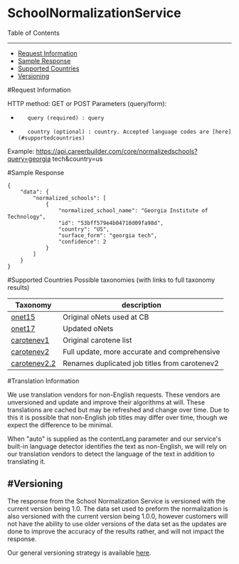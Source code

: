 SchoolNormalizationService
=============

Table of Contents
_________
- [Request Information](#request-information)
- [Sample Response](#sample-response)
- [Supported Countries](#supported-countries)
- [Versioning](#versioning)



#Request Information


HTTP method: GET or POST
Parameters (query/form):
-        query (required) : query 
-        country (optional) : country. Accepted language codes are [here](#supportedcountries)
 
Example: https://api.careerbuilder.com/core/normalizedschools?query=georgia tech&country=us

#Sample Response


```
{
    "data": {
        "normalized_schools": [
            {
                "normalized_school_name": "Georgia Institute of Technology",
                "id": "53bff579e4b04710d09fa98d",
                "country": "US",
                "surface_form": "georgia tech",
                "confidence": 2
            }
        ]
    }
}
```

#Supported Countries
Possible taxonomies (with links to full taxonomy results)

| Taxonomy | description |
|----------|--------------|
| [onet15](https://github.com/cbdr/DataScienceAPITaxonomies/blob/master/JobTitle/oNet15.md) | Original oNets used at CB |
| [onet17](https://github.com/cbdr/DataScienceAPITaxonomies/blob/master/JobTitle/oNet17.md) | Updated oNets |
| [carotenev1](https://github.com/cbdr/DataScienceAPITaxonomies/blob/master/JobTitle/CaroteneV1.md) | Original carotene list |
| [carotenev2](https://github.com/cbdr/DataScienceAPITaxonomies/blob/master/JobTitle/CaroteneV2.md) | Full update, more accurate and comprehensive |
| [carotenev2.2](https://github.com/cbdr/DataScienceAPITaxonomies/blob/master/JobTitle/CaroteneV2.2.md) | Renames duplicated job titles from carotenev2 |

#Translation Information

We use translation vendors for non-English requests. These vendors are unversioned and update and improve their algorithms at will. These translations are cached but may be refreshed and change over time. Due to this it is possible that non-English job titles may differ over time, though we expect the difference to be minimal.

When "auto" is supplied as the contentLang parameter and our service's built-in language detector identifies the text as non-English, we will rely on our translation vendors to detect the language of the text in addition to translating it.

#Versioning
-----------
The response from the School Normalization Service is versioned with the current version being 1.0. The data set used to preform the normalization is also versioned with the current version being 1.0.0, however customers will not have the ability to use older versions of the data set as the updates are done to improve the accuracy of the results rather, and will not impact the response.

Our general versioning strategy is available [here](/Versioning.md).

